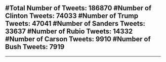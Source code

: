 #Total Number of Tweets: 186870 
#Number of Clinton Tweets: 74033
#Number of Trump Tweets: 47041
#Number of Sanders Tweets: 33637
#Number of Rubio Tweets: 14332
#Number of Carson Tweets: 9910
#Number of Bush Tweets: 7919
---
---
